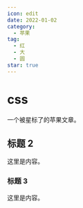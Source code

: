 ```yaml
---
icon: edit
date: 2022-01-02
category:
  - 苹果
tag:
  - 红
  - 大
  - 圆
star: true
---
```


# css

一个被星标了的苹果文章。

<!-- more -->

## 标题 2

这里是内容。

### 标题 3

这里是内容。
